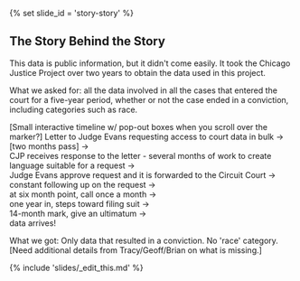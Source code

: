 {% set slide_id = 'story-story' %}


## The Story Behind the Story

This data is public information, but it didn't come easily. It took the Chicago Justice Project over two years to obtain the data used in this project.

What we asked for: all the data involved in all the cases that entered the court for a five-year period, whether or not the case ended in a conviction, including categories such as race.    

[Small interactive timeline w/ pop-out boxes when you scroll over the marker?]
Letter to Judge Evans requesting access to court data in bulk ->   
[two months pass] ->  
CJP receives response to the letter - several months of work to create language   suitable for a request ->  
Judge Evans approve request and it is forwarded to the Circuit Court ->  
constant following up on the request ->  
at six month point, call once a month ->  
one year in, steps toward filing suit ->  
14-month mark, give an ultimatum ->  
data arrives!  

What we got: Only data that resulted in a conviction. No 'race' category. [Need additional details from Tracy/Geoff/Brian on what is missing.]

{% include 'slides/_edit_this.md' %}

